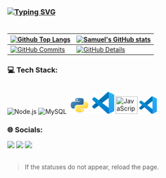 ### [![Typing SVG](https://readme-typing-svg.demolab.com?font=Fira+Code&weight=300&size=15&duration=4500&pause=1000&width=435&lines=Hello+World!+I%C2%B4m+Samuel+Sena%2C+Software+Engeneer)](https://git.io/typing-svg)

#

| [![Github Top Langs](https://github-readme-stats.vercel.app/api/top-langs/?username=samuel-sena&langs_count=20&layout=compact&theme=dracula&hide_border=True&line_height=20&PAT_1)](https://github.com/anuraghazra/github-readme-stats) | [![Samuel's GitHub stats](https://github-readme-stats.vercel.app/api?username=samuel-sena&card_width=650&&layout=compact&theme=dracula&show_icons=true&hide_border=True&line_height=20&PAT_1)](https://github.com/anuraghazra/github-readme-stats) |
| ----------- | ----------- |
| [![GitHub Commits](http://github-profile-summary-cards.vercel.app/api/cards/productive-time?username=samuel-sena&theme=dracula&utcOffset=-3)](https://github.com/vn7n24fzkq/github-profile-summary-cards) | [![GitHub Details](http://github-profile-summary-cards.vercel.app/api/cards/profile-details?username=samuel-sena&theme=dracula)](https://github.com/vn7n24fzkq/github-profile-summary-cards) |

### 💻 Tech Stack:
<div style="display: inline_block"><br>
  <img title="Node.js" height="45px" src="https://www.itnetwork.sk/images/10733/nodejs/nodejs_logo.png" />
  <img title="MySQL" height="45px" src="https://play-lh.googleusercontent.com/F0Em-ga_FGii0QldqHlADIE9GYnR3HBG0UxzrxI2UbSaFKYqXcO3h0ndLh83dMEvEg" />
  <img title="Python" height="40" width="50" src="https://raw.githubusercontent.com/devicons/devicon/master/icons/python/python-original.svg">
  <img title="Java" height="50px" src="https://raw.githubusercontent.com/github/explore/80688e429a7d4ef2fca1e82350fe8e3517d3494d/topics/visual-studio-code/visual-studio-code.png" />
  <img title="JavaScript" height="40" width="50" src="https://i.stack.imgur.com/Lqh07.png">
  <img title="VScode" height="40px" src="https://raw.githubusercontent.com/github/explore/80688e429a7d4ef2fca1e82350fe8e3517d3494d/topics/visual-studio-code/visual-studio-code.png" />
</div>

### 🌐 Socials:
<div> 
  <a href="https://www.instagram.com/_samuel_sena/" target="_blank"><img src="https://img.shields.io/badge/-Instagram-%23323330?style=for-the-badge&logo=instagram&logoColor=%23F7DF1E" target="_blank"></a>
  <a href = "mailto:samuelcardososena19@gmail.com"><img src="https://img.shields.io/badge/-Gmail-%23323330?style=for-the-badge&logo=gmail&logoColor=%23F7DF1E" target="_blank"></a>
  <a href="https://www.linkedin.com/in/samuel-cardoso-sena-907b45212/" target="_blank"><img src="https://img.shields.io/badge/-LinkedIn-%23323330?style=for-the-badge&logo=linkedin&logoColor=%23F7DF1E" target="_blank"></a> 
</div> 

<br>

<!-- Readme stats by [anuraghazra](https://github.com/anuraghazra/github-readme-stats ":grin:") -->

> If the statuses do not appear, reload the page.

